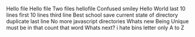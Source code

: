 Hello file
Hello file
Two files
hellofile
Confused smiley
Hello World
last 10 lines
first 10 lines
third line
Best school
save current state of directory
duplicate last line
No more javascript
directories
Whats new
Being Unique
must be in that
count that word
Whats next?
i hate bins
letter only
A to Z
